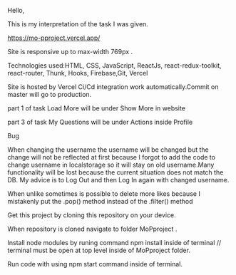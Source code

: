 Hello,

This is my interpretation of the task I was given.

https://mo-pproject.vercel.app/

Site is responsive up to max-width 769px .

Technologies used:HTML, CSS, JavaScript, ReactJs, react-redux-toolkit, react-router, Thunk, Hooks, Firebase,Git, Vercel

Site is hosted by Vercel Ci/Cd integration work automatically.Commit on master will go to production.

part 1 of task Load More will be under Show More in website

part 3 of task My Questions will be under Actions inside Profile

Bug

When changing the username the username will be changed but the change will not be reflected at first because I forgot to add the code to change username in localstorage so it will stay on old username.Many functionality will be lost because the current situation does not match the DB. My advice is to Log Out and then Log In again with changed username.

When unlike sometimes is possible to delete more likes because I mistakenly put the .pop() method instead of the .filter() method


Get this project by cloning this repository on your device.

When repository is cloned navigate to folder MoPproject .

Install node modules by runing command npm install inside of terminal // terminal must be open at top level inside of MoPproject folder.

Run code with using npm start command inside of terminal.



